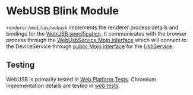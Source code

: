 # WebUSB Blink Module

`renderer/modules/webusb` implements the renderer process details and bindings for the [WebUSB specification]. It communicates with the browser process through the [WebUsbService Mojo interface] which will connect to the DeviceService through [public Mojo interface] for the [UsbService].

[WebUSB specification]: https://wicg.github.io/webusb/
[WebUsbService Mojo interface]: ../../../public/mojom/usb/web_usb_service.mojom
[public Mojo interface]: ../../../../../services/device/public/mojom
[UsbService]: ../../../../../services/device/usb/usb_service.h


## Testing

WebUSB is primarily tested in [Web Platform Tests].
Chromium implementation details are tested in [web tests].

[Web Platform Tests]: ../../../web_tests/external/wpt/webusb/
[Web tests]: ../../../web_tests/usb/
